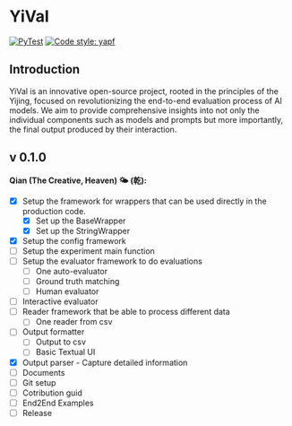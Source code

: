 # YiVal

[![PyTest](https://github.com/YiVal/YiVal/actions/workflows/test.yml/badge.svg)](https://github.com/YiVal/YiVal/actions/workflows/pytest.yml)
[![Code style: yapf](https://img.shields.io/badge/code%20style-yapf-blue)](https://github.com/google/yapf)

## Introduction
YiVal is an innovative open-source project, rooted in the principles of the Yijing, focused on revolutionizing the end-to-end evaluation process of AI models. We aim to provide comprehensive insights into not only the individual components such as models and prompts but more importantly, the final output produced by their interaction.

## v 0.1.0
 **Qian (The Creative, Heaven) 🌤️ (乾):** 
 - [x] Setup the framework for wrappers that can be used directly in the production code.
     - [x] Set up the BaseWrapper
     - [x] Set up the StringWrapper      
 - [x] Setup the config framework
 - [ ] Setup the experiment main function
 - [ ] Setup the evaluator framework to do evaluations
     - [ ] One auto-evaluator
     - [ ] Ground truth matching
     - [ ] Human evaluator
 - [ ] Interactive evaluator
 - [ ] Reader framework that be able to process different data
     - [ ] One reader from csv
 - [ ] Output formatter
     - [ ] Output to csv
     - [ ] Basic Textual UI
 - [x] Output parser - Capture detailed information
 - [ ] Documents
 - [ ] Git setup
 - [ ] Cotribution guid
 - [ ] End2End Examples
 - [ ] Release       
